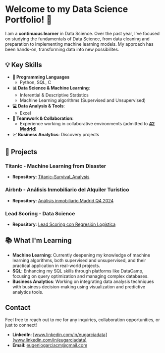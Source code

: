 # Welcome to my Data Science Portfolio! 👋

I am a **continuous learner** in Data Science. Over the past year, I've focused on studying the fundamentals of Data Science, from data cleaning and preparation to implementing machine learning models. My approach has been hands-on, transforming data into new possibilites.

## 💡 Key Skills

- **🔧 Programming Languages**
  - Python, SQL, C
- **📊 Data Science & Machine Learning**:
  - Inferential & Descriptive Statistics
  - Machine Learning algorithms (Supervised and Unsupervised)
- **💻 Data Analysis & Tools**:
  - Excel
- **🤝 Teamwork & Collaboration**:
  - Experience working in collaborative environments (admitted to **[42 Madrid](https://www.42madrid.com)**)
- **📈 Business Analytics**: Discovery projects

## 🚀 Projects

### **Titanic - Machine Learning from Disaster**
- **Repository**: [Titanic-Survival_Analysis](https://github.com/eugarciaData/Titanic-Survival_Analysis)

### **Airbnb - Análisis Inmobiliario del Alquiler Turístico**
- **Repository**: [Análisis inmobiliario Madrid Q4 2024](https://github.com/eugarciaData/analisis-inmobiliario-madrid-q4-2024)

### **Lead Scoring - Data Science**
- **Repository**: [Lead Scoring con Regresión Logística](https://github.com/eugarciaData/lead-scoring-ml)

## 📚 What I'm Learning

- **Machine Learning**: Currently deepening my knowledge of machine learning algorithms, both supervised and unsupervised, and their practical application in real-world projects.
- **SQL**: Enhancing my SQL skills through platforms like DataCamp, focusing on query optimization and managing complex databases.
- **Business Analytics**: Working on integrating data analysis techniques with business decision-making using visualization and predictive analytics tools.

## Contact

Feel free to reach out to me for any inquiries, collaboration opportunities, or just to connect!

- **LinkedIn**: [www.linkedin.com/in/eugarciadata](www.linkedin.com/in/eugarciadata)
- **Email**: [eugeniogarciacm@gmail.com](eugeniogarciacm@gmail.com)
